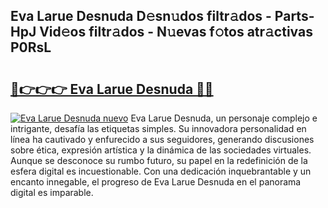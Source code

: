 ## Eva Larue Desnuda D𝚎sn𝚞dos filtr𝚊dos - Parts-HpJ Vid𝚎os filtr𝚊dos - N𝚞evas f𝚘tos atr𝚊ctivas P0RsL

# <h2><a href="http://mb85dqb.tromn.icu/?c=Eva+Larue+Desnuda">🔗👉👉👉 Eva Larue Desnuda 🔗🔗</a></h2>

[![Eva Larue Desnuda nuevo](https://i.imgur.com/pEAQMta.gif)](http://mb85dqb.tromn.icu/?c=Eva+Larue+Desnuda)
Eva Larue Desnuda, un personaje complejo e intrigante, desafía las etiquetas simples. Su innovadora personalidad en línea ha cautivado y enfurecido a sus seguidores, generando discusiones sobre ética, expresión artística y la dinámica de las sociedades virtuales. Aunque se desconoce su rumbo futuro, su papel en la redefinición de la esfera digital es incuestionable. Con una dedicación inquebrantable y un encanto innegable, el progreso de Eva Larue Desnuda en el panorama digital es imparable.
